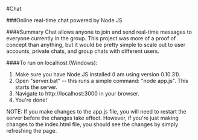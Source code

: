 #Chat

###Online real-time chat powered by Node.JS

####Summary
Chat allows anyone to join and send real-time messages to everyone currently in the group. This project was more of a proof of concept than anything, but it would be pretty simple to scale out to user accounts, private chats, and group chats with different users.

####To run on localhost (Windows):
<ol>
<li>Make sure you have Node.JS installed (I am using version 0.10.31).</li>
<li>Open "server.bat" -- this runs a simple command: "node app.js". This starts the server.</li>
<li>Navigate to http://localhost:3000 in your browser.</li>
<li>You're done!</li>
</ol>

NOTE: If you make changes to the app.js file, you will need to restart the server before the changes take effect. However, if you're just making changes to the index.html file, you should see the changes by simply refreshing the page.
